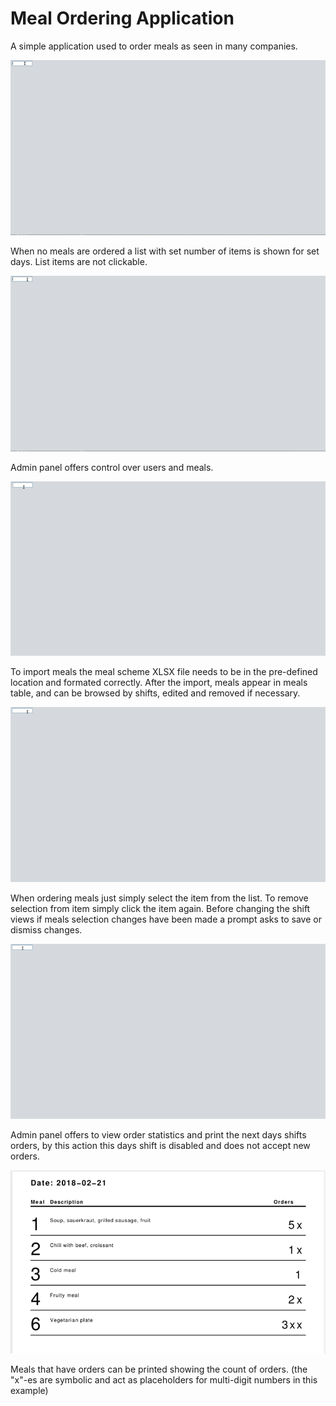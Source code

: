 # Meal Ordering Application
A simple application used to order meals as seen in many companies. 

![Nothing To Order](graphics/EmptyOrderPanel.gif)

When no meals are ordered a list with set number of items is shown for set days.
List items are not clickable.

![Administration Panel](graphics/AdminShow.gif)

Admin panel offers control over users and meals.

![Import Meals](graphics/ImportMeals.gif)

To import meals the meal scheme XLSX file needs to be in the pre-defined location and formated correctly.
After the import, meals appear in meals table, and can be browsed by shifts, edited and removed if necessary.

![Order Meals](graphics/OrderMeals.gif)

When ordering meals just simply select the item from the list. To remove selection from item simply click the item again.
Before changing the shift views if meals selection changes have been made a prompt asks to save or dismiss changes.

![Order Statistics And Print](graphics/OrderStatisticsAndPrint.gif)

Admin panel offers to view order statistics and print the next days shifts orders, by this action this days shift is disabled and does not accept new orders.

![Print Meal Orders Example](graphics/PrintMealOrdersExample.png)

Meals that have orders can be printed showing the count of orders.
(the "x"-es are symbolic and act as placeholders for multi-digit numbers in this example)